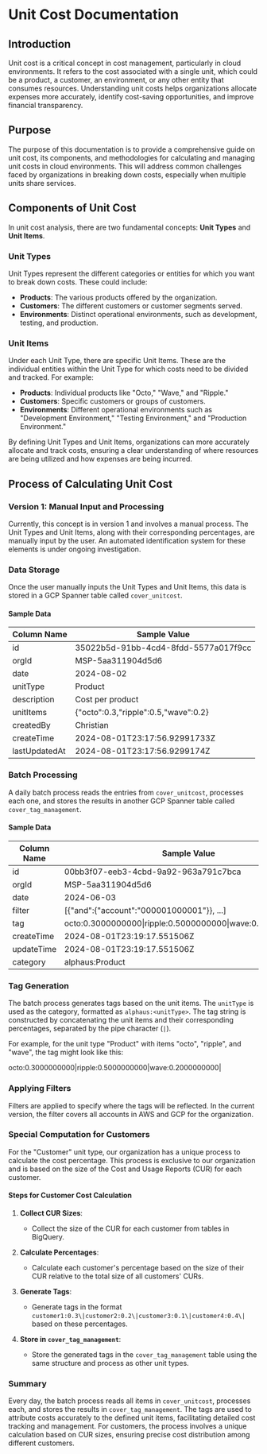 # Unit Cost Documentation

## Introduction

Unit cost is a critical concept in cost management, particularly in cloud environments. It refers to the cost associated with a single unit, which could be a product, a customer, an environment, or any other entity that consumes resources. Understanding unit costs helps organizations allocate expenses more accurately, identify cost-saving opportunities, and improve financial transparency.

## Purpose

The purpose of this documentation is to provide a comprehensive guide on unit cost, its components, and methodologies for calculating and managing unit costs in cloud environments. This will address common challenges faced by organizations in breaking down costs, especially when multiple units share services.

## Components of Unit Cost

In unit cost analysis, there are two fundamental concepts: **Unit Types** and **Unit Items**.

### Unit Types

Unit Types represent the different categories or entities for which you want to break down costs. These could include:

- **Products**: The various products offered by the organization.
- **Customers**: The different customers or customer segments served.
- **Environments**: Distinct operational environments, such as development, testing, and production.

### Unit Items

Under each Unit Type, there are specific Unit Items. These are the individual entities within the Unit Type for which costs need to be divided and tracked. For example:

- **Products**: Individual products like "Octo," "Wave," and "Ripple."
- **Customers**: Specific customers or groups of customers.
- **Environments**: Different operational environments such as "Development Environment," "Testing Environment," and "Production Environment."

By defining Unit Types and Unit Items, organizations can more accurately allocate and track costs, ensuring a clear understanding of where resources are being utilized and how expenses are being incurred.

## Process of Calculating Unit Cost

### Version 1: Manual Input and Processing

Currently, this concept is in version 1 and involves a manual process. The Unit Types and Unit Items, along with their corresponding percentages, are manually input by the user. An automated identification system for these elements is under ongoing investigation.

### Data Storage

Once the user manually inputs the Unit Types and Unit Items, this data is stored in a GCP Spanner table called `cover_unitcost`. 

#### Sample Data

| Column Name    | Sample Value |
|----------------|--------------|
| id             | 35022b5d-91bb-4cd4-8fdd-5577a017f9cc |
| orgId          | MSP-5aa311904d5d6 |
| date           | 2024-08-02 |
| unitType       | Product |
| description    | Cost per product |
| unitItems      | {"octo":0.3,"ripple":0.5,"wave":0.2} |
| createdBy      | Christian |
| createTime     | 2024-08-01T23:17:56.92991733Z |
| lastUpdatedAt  | 2024-08-01T23:17:56.9299174Z |

### Batch Processing

A daily batch process reads the entries from `cover_unitcost`, processes each one, and stores the results in another GCP Spanner table called `cover_tag_management`.

#### Sample Data

| Column Name    | Sample Value |
|----------------|--------------|
| id             | 00bb3f07-eeb3-4cbd-9a92-963a791c7bca |
| orgId          | MSP-5aa311904d5d6 |
| date           | 2024-06-03 |
| filter         | [{"and":{"account":"000001000001"}}, ...] |
| tag            | octo:0.3000000000\|ripple:0.5000000000\|wave:0.2000000000\| |
| createTime     | 2024-08-01T23:19:17.551506Z |
| updateTime     | 2024-08-01T23:19:17.551506Z |
| category       | alphaus:Product |

### Tag Generation

The batch process generates tags based on the unit items. The `unitType` is used as the category, formatted as `alphaus:<unitType>`. The tag string is constructed by concatenating the unit items and their corresponding percentages, separated by the pipe character (`|`). 

For example, for the unit type "Product" with items "octo", "ripple", and "wave", the tag might look like this:

octo:0.3000000000|ripple:0.5000000000|wave:0.2000000000|


### Applying Filters

Filters are applied to specify where the tags will be reflected. In the current version, the filter covers all accounts in AWS and GCP for the organization. 

### Special Computation for Customers

For the "Customer" unit type, our organization has a unique process to calculate the cost percentage. This process is exclusive to our organization and is based on the size of the Cost and Usage Reports (CUR) for each customer.

#### Steps for Customer Cost Calculation

1. **Collect CUR Sizes**:
   - Collect the size of the CUR for each customer from tables in BigQuery.

2. **Calculate Percentages**:
   - Calculate each customer's percentage based on the size of their CUR relative to the total size of all customers' CURs.

3. **Generate Tags**:
   - Generate tags in the format `customer1:0.3\|customer2:0.2\|customer3:0.1\|customer4:0.4\|` based on these percentages.

4. **Store in `cover_tag_management`**:
   - Store the generated tags in the `cover_tag_management` table using the same structure and process as other unit types.

### Summary

Every day, the batch process reads all items in `cover_unitcost`, processes each, and stores the results in `cover_tag_management`. The tags are used to attribute costs accurately to the defined unit items, facilitating detailed cost tracking and management. For customers, the process involves a unique calculation based on CUR sizes, ensuring precise cost distribution among different customers.
